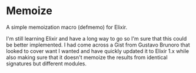 Memoize
=======

A simple memoization macro (defmemo) for Elixir.

I'm still learning Elixir and have a long way to go so I'm sure that this could
be better implemented. I had come across a Gist from Gustavo Brunoro that 
looked to cover want I wanted and have quickly updated it to Elixir 1.x while 
also making sure that it doesn't memoize the results from identical signatures
but different modules.


